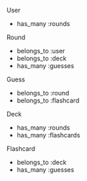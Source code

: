User
* has_many :rounds

Round
* belongs_to :user
* belongs_to :deck
* has_many :guesses

Guess
* belongs_to :round
* belongs_to :flashcard

Deck
* has_many :rounds
* has_many :flashcards

Flashcard
* belongs_to :deck
* has_many :guesses
